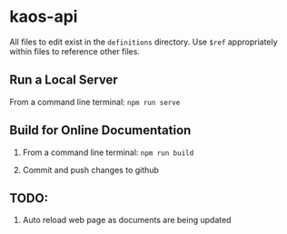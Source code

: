 # kaos-api

All files to edit exist in the `definitions` directory. Use `$ref` appropriately within files to reference other files.

## Run a Local Server

From a command line terminal: `npm run serve` 

## Build for Online Documentation

1. From a command line terminal: `npm run build`

2. Commit and push changes to github

## TODO:

1. Auto reload web page as documents are being updated

